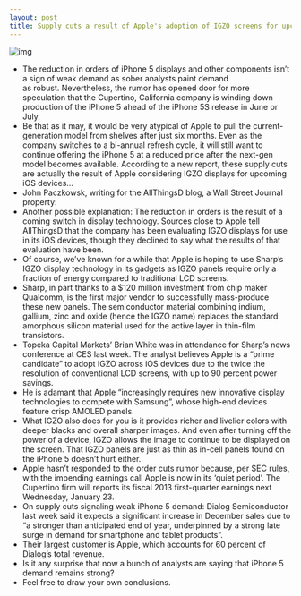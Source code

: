 ```yaml
---
layout: post
title: Supply cuts a result of Apple's adoption of IGZO screens for upcoming iDevices?
---
```

![img](http://media.idownloadblog.com/wp-content/uploads/2012/03/Sharp-IGZO-chart.jpg)
* The reduction in orders of iPhone 5 displays and other components isn’t a sign of weak demand as sober analysts paint demand as robust. Nevertheless, the rumor has opened door for more speculation that the Cupertino, California company is winding down production of the iPhone 5 ahead of the iPhone 5S release in June or July.
* Be that as it may, it would be very atypical of Apple to pull the current-generation model from shelves after just six months. Even as the company switches to a bi-annual refresh cycle, it will still want to continue offering the iPhone 5 at a reduced price after the next-gen model becomes available. According to a new report, these supply cuts are actually the result of Apple considering IGZO displays for upcoming iOS devices…
* John Paczkowsk, writing for the AllThingsD blog, a Wall Street Journal property:
* Another possible explanation: The reduction in orders is the result of a coming switch in display technology. Sources close to Apple tell AllThingsD that the company has been evaluating IGZO displays for use in its iOS devices, though they declined to say what the results of that evaluation have been.
* Of course, we’ve known for a while that Apple is hoping to use Sharp’s IGZO display technology in its gadgets as IGZO panels require only a fraction of energy compared to traditional LCD screens.
* Sharp, in part thanks to a $120 million investment from chip maker Qualcomm, is the first major vendor to successfully mass-produce these new panels. The semiconductor material combining indium, gallium, zinc and oxide (hence the IGZO name) replaces the standard amorphous silicon material used for the active layer in thin-film transistors.
* Topeka Capital Markets’ Brian White was in attendance for Sharp’s news conference at CES last week. The analyst believes Apple is a “prime candidate” to adopt IGZO across iOS devices due to the twice the resolution of conventional LCD screens, with up to 90 percent power savings.
* He is adamant that Apple “increasingly requires new innovative display technologies to compete with Samsung”, whose high-end devices feature crisp AMOLED panels.
* What IGZO also does for you is it provides richer and livelier colors with deeper blacks and overall sharper images. And even after turning off the power of a device, IGZO allows the image to continue to be displayed on the screen. That IGZO panels are just as thin as in-cell panels found on the iPhone 5 doesn’t hurt either.
* Apple hasn’t responded to the order cuts rumor because, per SEC rules, with the impending earnings call Apple is now in its ‘quiet period’. The Cupertino firm will reports its fiscal 2013 first-quarter earnings next Wednesday, January 23.
* On supply cuts signaling weak iPhone 5 demand: Dialog Semiconductor last week said it expects a significant increase in December sales due to “a stronger than anticipated end of year, underpinned by a strong late surge in demand for smartphone and tablet products”.
* Their largest customer is Apple, which accounts for 60 percent of Dialog’s total revenue.
* Is it any surprise that now a bunch of analysts are saying that iPhone 5 demand remains strong?
* Feel free to draw your own conclusions.

